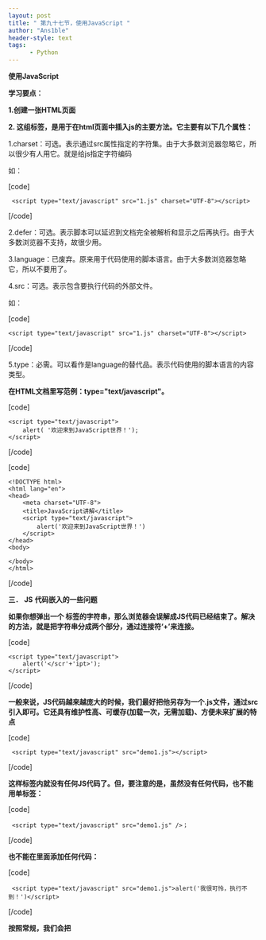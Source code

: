 ```yaml
---
layout: post
title: " 第九十七节，使用JavaScript "
author: "Ans1ble"
header-style: text
tags:
      - Python
---
```


**使用JavaScript**



**学习要点：**

**1.创建一张HTML页面**

**2. <Script>标签解析**

**3.JS代码嵌入的一些问题**



**一．** **创建一张HTML** **页面**

**因为JavaScript是嵌套在html文档中的，所以要想创建一个html文档**

[code]

     <!DOCTYPE html>
    <html lang="en">
    <head>
        <meta charset="UTF-8">
        <title>JavaScript讲解</title>
    </head>
    <body>
    
    </body>
    </html>
[/code]



**二．** **< Script>** **标签解析**

**< script>xxx</script>这组标签，是用于在html页面中插入js的主要方法。它主要有以下几个属性：**

1.charset：可选。表示通过src属性指定的字符集。由于大多数浏览器忽略它，所以很少有人用它。就是给js指定字符编码

如：

[code]

     <script type="text/javascript" src="1.js" charset="UTF-8"></script>
[/code]

2.defer：可选。表示脚本可以延迟到文档完全被解析和显示之后再执行。由于大多数浏览器不支持，故很少用。

3.language：已废弃。原来用于代码使用的脚本语言。由于大多数浏览器忽略它，所以不要用了。

4.src：可选。表示包含要执行代码的外部文件。

如：

[code]

    <script type="text/javascript" src="1.js" charset="UTF-8"></script>
[/code]

5.type：必需。可以看作是language的替代品。表示代码使用的脚本语言的内容类型。



**在HTML文档里写范例：type="text/javascript"。**

[code]

    <script type="text/javascript">
        alert( '欢迎来到JavaScript世界！');
    </script>
[/code]

[code]

    <!DOCTYPE html>
    <html lang="en">
    <head>
        <meta charset="UTF-8">
        <title>JavaScript讲解</title>
        <script type="text/javascript">
            alert('欢迎来到JavaScript世界！')
        </script>
    </head>
    <body>
    
    </body>
    </html>
[/code]



**三．** **JS** **代码嵌入的一些问题**

**如果你想弹出一个
</script>标签的字符串，那么浏览器会误解成JS代码已经结束了。解决的方法，就是把字符串分成两个部分，通过连接符‘+’来连接。**

[code]

    <script type="text/javascript">
        alert('</scr'+'ipt>');
    </script>
[/code]



**一般来说，JS代码越来越庞大的时候，我们最好把他另存为一个.js文件，通过src引入即可。它还具有维护性高、可缓存(加载一次，无需加载)、方便未来扩展的特点**

[code]

     <script type="text/javascript" src="demo1.js"></script>
[/code]



**这样标签内就没有任何JS代码了。但，要注意的是，虽然没有任何代码，也不能用单标签：**

[code]

     <script type="text/javascript" src="demo1.js" />；
[/code]



**也不能在里面添加任何代码：**

[code]

     <script type="text/javascript" src="demo1.js">alert('我很可怜，执行不到！')</script>
[/code]



**按照常规，我们会把 <script>标签存放到<head>...</head>之间。但有时也会放在body之间。**

[code]

    <head>
        <meta charset="UTF-8">
        <title>JavaScript讲解</title>
        <script type="text/javascript">
            alert('欢迎来到JavaScript世界！')
        </script>
    </head>
[/code]



**平稳退化不支持JavaScript处理： <nosciprt>，现在浏览器都支持了，但有的浏览器关闭了js支持功能，我们可以用 **<
nosciprt>标签给予提示****

[code]

    <!DOCTYPE html>
    <html lang="en">
    <head>
        <meta charset="UTF-8">
        <title>JavaScript讲解</title>
        <script type="text/javascript">
            alert('欢迎来到JavaScript世界！')
        </script>
    </head>
    <noscript>
        本站必须开启JavaScript支持，请将浏览器开启支持JavaScript
    </noscript>
    你好
    <body>
    
    </body>
    </html>
[/code]






